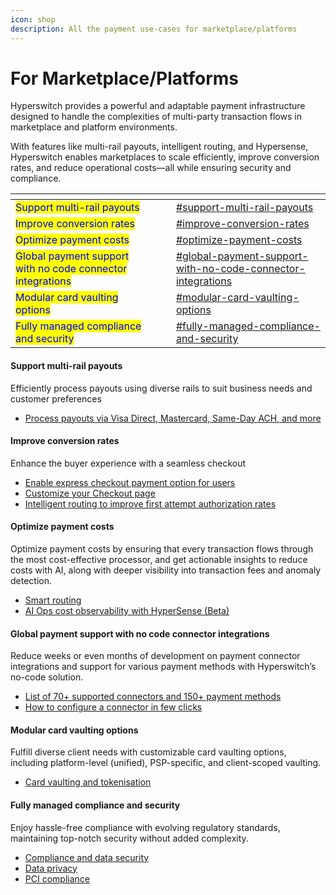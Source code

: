 ```yaml
---
icon: shop
description: All the payment use-cases for marketplace/platforms
---
```


# For Marketplace/Platforms

Hyperswitch provides a powerful and adaptable payment infrastructure designed to handle the complexities of multi-party transaction flows in marketplace and platform environments.&#x20;

With features like multi-rail payouts, intelligent routing, and Hypersense, Hyperswitch enables marketplaces to scale efficiently, improve conversion rates, and reduce operational costs—all while ensuring security and compliance.

<table data-view="cards"><thead><tr><th></th><th data-hidden></th><th data-hidden></th><th data-hidden data-card-target data-type="content-ref"></th></tr></thead><tbody><tr><td><mark style="color:blue;">Support multi-rail payouts</mark></td><td></td><td></td><td><a href="for-marketplace-platforms.md#support-multi-rail-payouts">#support-multi-rail-payouts</a></td></tr><tr><td><mark style="color:blue;">Improve conversion rates</mark></td><td></td><td></td><td><a href="for-marketplace-platforms.md#improve-conversion-rates">#improve-conversion-rates</a></td></tr><tr><td><mark style="color:blue;">Optimize payment costs</mark></td><td></td><td></td><td><a href="for-marketplace-platforms.md#optimize-payment-costs">#optimize-payment-costs</a></td></tr><tr><td><mark style="color:blue;">Global payment support with no code connector integrations</mark></td><td></td><td></td><td><a href="for-marketplace-platforms.md#global-payment-support-with-no-code-connector-integrations">#global-payment-support-with-no-code-connector-integrations</a></td></tr><tr><td><mark style="color:blue;">Modular card vaulting options</mark></td><td></td><td></td><td><a href="for-marketplace-platforms.md#modular-card-vaulting-options">#modular-card-vaulting-options</a></td></tr><tr><td><mark style="color:blue;">Fully managed compliance and security</mark></td><td></td><td></td><td><a href="for-marketplace-platforms.md#fully-managed-compliance-and-security">#fully-managed-compliance-and-security</a></td></tr></tbody></table>

#### Support multi-rail payouts

Efficiently process payouts using diverse rails to suit business needs and customer preferences

* [Process payouts via Visa Direct, Mastercard, Same-Day ACH, and more](https://docs.hyperswitch.io/explore-hyperswitch/payment-flows-and-management/payouts)

#### Improve conversion rates

Enhance the buyer experience with a seamless checkout&#x20;

* [Enable express checkout payment option for users](https://docs.hyperswitch.io/explore-hyperswitch/merchant-controls/integration-guide/web/node-and-react#id-3.-complete-the-checkout-on-the-client)
* [Customize your Checkout page](https://docs.hyperswitch.io/explore-hyperswitch/merchant-controls/integration-guide/web/customization)
* [Intelligent routing to improve first attempt authorization rates](https://docs.hyperswitch.io/explore-hyperswitch/payment-flows-and-management/smart-router/intelligent-routing)

#### **Optimize payment costs**

Optimize payment costs by ensuring that every transaction flows through the most cost-effective processor, and get actionable insights to reduce costs with AI, along with deeper visibility into transaction fees and anomaly detection.

* [Smart routing](https://docs.hyperswitch.io/explore-hyperswitch/payment-flows-and-management/smart-router)
* [AI Ops cost observability with HyperSense (Beta)](https://docs.hyperswitch.io/explore-hyperswitch/account-management/analytics-and-operations/hypersense-ai-powered-payment-operations)

#### Global payment support with no code connector integrations&#x20;

Reduce weeks or even months of development on payment connector integrations and support for various payment methods with Hyperswitch’s no-code solution.

* [List of 70+ supported connectors and 150+ payment methods](https://hyperswitch.io/pm-list)
* [How to configure a connector in few clicks](https://docs.hyperswitch.io/hyperswitch-cloud/connectors/activate-connector-on-hyperswitch)

#### Modular card vaulting options&#x20;

Fulfill diverse client needs with customizable card vaulting options, including platform-level (unified), PSP-specific, and client-scoped vaulting.

* [Card vaulting and tokenisation](https://docs.hyperswitch.io/features/payment-flows-and-management/tokenization-and-saved-cards)&#x20;

#### Fully managed compliance and security&#x20;

Enjoy hassle-free compliance with evolving regulatory standards, maintaining top-notch security without added complexity.

* [Compliance and data security](https://docs.hyperswitch.io/security-and-compliance/overview)
* [Data privacy](https://docs.hyperswitch.io/security-and-compliance/security)
* [PCI compliance](https://docs.hyperswitch.io/security-and-compliance/pci-compliance)


